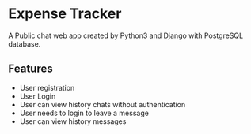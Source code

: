 # Expense Tracker

A Public chat web app created by Python3 and Django with PostgreSQL database.

## Features

- User registration
- User Login
- User can view history chats without authentication
- User needs to login to leave a message
- User can view history messages
